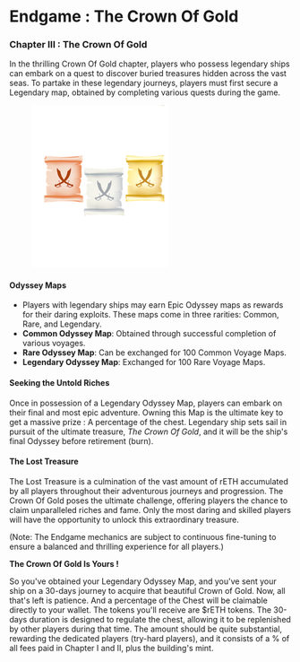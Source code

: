 # Endgame : The Crown Of Gold

### Chapter III : The Crown Of Gold

In the thrilling Crown Of Gold chapter, players who possess legendary ships can embark on a quest to discover buried treasures hidden across the vast seas. To partake in these legendary journeys, players must first secure a Legendary map, obtained by completing various quests during the game.

<figure><img src="../../.gitbook/assets/all maps.png" alt="" width="244"><figcaption></figcaption></figure>

#### Odyssey Maps

* Players with legendary ships may earn Epic Odyssey maps as rewards for their daring exploits. These maps come in three rarities: Common, Rare, and Legendary.
* **Common Odyssey Map**: Obtained through successful completion of various voyages.
* **Rare Odyssey Map**: Can be exchanged for 100 Common Voyage Maps.
* **Legendary Odyssey Map**: Exchanged for 100 Rare Voyage Maps.

#### Seeking the Untold Riches

Once in possession of a Legendary Odyssey Map, players can embark on their final and most epic adventure. Owning this Map is the ultimate key to get a massive prize : A percentage of the chest. Legendary ship sets sail in pursuit of the ultimate treasure, _The Crown Of Gold_, and it will be the ship's final Odyssey before retirement (burn).

#### The Lost Treasure

The Lost Treasure is a culmination of the vast amount of rETH accumulated by all players throughout their adventurous journeys and progression. The Crown Of Gold poses the ultimate challenge, offering players the chance to claim unparalleled riches and fame. Only the most daring and skilled players will have the opportunity to unlock this extraordinary treasure.

(Note: The Endgame mechanics are subject to continuous fine-tuning to ensure a balanced and thrilling experience for all players.)



**The Crown Of Gold Is Yours !**

So you've obtained your Legendary Odyssey Map, and you've sent your ship on a 30-days journey to acquire that beautiful Crown of Gold. Now, all that's left is patience. And a percentage of the Chest will be claimable directly to your wallet. The tokens you'll receive are $rETH tokens. The 30-days duration is designed to regulate the chest, allowing it to be replenished by other players during that time. The amount should be quite substantial, rewarding the dedicated players (try-hard players), and it consists of a % of all fees paid in Chapter I and II, plus the building's mint.
